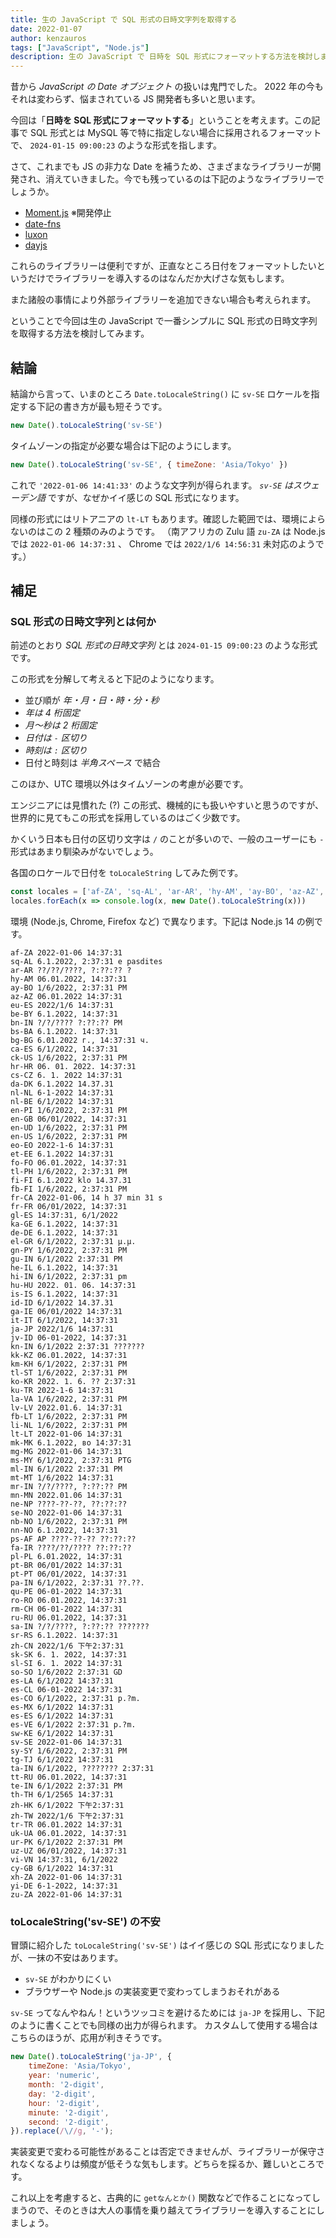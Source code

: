 ```yaml
---
title: 生の JavaScript で SQL 形式の日時文字列を取得する
date: 2022-01-07
author: kenzauros
tags: ["JavaScript", "Node.js"]
description: 生の JavaScript で 日時を SQL 形式にフォーマットする方法を検討しました。
---
```


昔から *JavaScript の Date オブジェクト* の扱いは鬼門でした。 2022 年の今もそれは変わらず、悩まされている JS 開発者も多いと思います。

今回は「**日時を SQL 形式にフォーマットする**」ということを考えます。この記事で SQL 形式とは MySQL 等で特に指定しない場合に採用されるフォーマットで、 `2024-01-15 09:00:23` のような形式を指します。

さて、これまでも JS の非力な Date を補うため、さまざまなライブラリーが開発され、消えていきました。今でも残っているのは下記のようなライブラリーでしょうか。

- [Moment.js](https://momentjs.com/) ※開発停止
- [date-fns](https://date-fns.org/)
- [luxon](https://moment.github.io/luxon/#/)
- [dayjs](https://github.com/iamkun/dayjs/blob/dev/docs/ja/README-ja.md)

これらのライブラリーは便利ですが、正直なところ日付をフォーマットしたいというだけでライブラリーを導入するのはなんだか大げさな気もします。

また諸般の事情により外部ライブラリーを追加できない場合も考えられます。

ということで今回は生の JavaScript で一番シンプルに SQL 形式の日時文字列を取得する方法を検討してみます。

## 結論

結論から言って、いまのところ `Date.toLocaleString()` に `sv-SE` ロケールを指定する下記の書き方が最も短そうです。

```js
new Date().toLocaleString('sv-SE')
```

タイムゾーンの指定が必要な場合は下記のようにします。

```js
new Date().toLocaleString('sv-SE', { timeZone: 'Asia/Tokyo' })
```

これで `'2022-01-06 14:41:33'` のような文字列が得られます。 *`sv-SE` はスウェーデン語* ですが、なぜかイイ感じの SQL 形式になります。

同様の形式にはリトアニアの `lt-LT` もあります。確認した範囲では、環境によらないのはこの 2 種類のみのようです。
（南アフリカの Zulu 語 `zu-ZA` は Node.js では `2022-01-06 14:37:31` 、 Chrome では `2022/1/6 14:56:31` 未対応のようです。）

## 補足

### SQL 形式の日時文字列とは何か

前述のとおり *SQL 形式の日時文字列* とは `2024-01-15 09:00:23` のような形式です。

この形式を分解して考えると下記のようになります。

- 並び順が *年・月・日・時・分・秒*
- *年は 4 桁固定*
- *月～秒は 2 桁固定*
- *日付は `-` 区切り*
- *時刻は `:` 区切り*
- 日付と時刻は *半角スペース* で結合

このほか、UTC 環境以外はタイムゾーンの考慮が必要です。

エンジニアには見慣れた (?) この形式、機械的にも扱いやすいと思うのですが、世界的に見てもこの形式を採用しているのはごく少数です。

かくいう日本も日付の区切り文字は `/` のことが多いので、一般のユーザーにも `-` 形式はあまり馴染みがないでしょう。

各国のロケールで日付を `toLocaleString` してみた例です。

```js
const locales = ['af-ZA', 'sq-AL', 'ar-AR', 'hy-AM', 'ay-BO', 'az-AZ', 'eu-ES', 'be-BY', 'bn-IN', 'bs-BA', 'bg-BG', 'ca-ES', 'ck-US', 'hr-HR', 'cs-CZ', 'da-DK', 'nl-NL', 'nl-BE', 'en-PI', 'en-GB', 'en-UD', 'en-US', 'eo-EO', 'et-EE', 'fo-FO', 'tl-PH', 'fi-FI', 'fb-FI', 'fr-CA', 'fr-FR', 'gl-ES', 'ka-GE', 'de-DE', 'el-GR', 'gn-PY', 'gu-IN', 'he-IL', 'hi-IN', 'hu-HU', 'is-IS', 'id-ID', 'ga-IE', 'it-IT', 'ja-JP', 'jv-ID', 'kn-IN', 'kk-KZ', 'km-KH', 'tl-ST', 'ko-KR', 'ku-TR', 'la-VA', 'lv-LV', 'fb-LT', 'li-NL', 'lt-LT', 'mk-MK', 'mg-MG', 'ms-MY', 'ml-IN', 'mt-MT', 'mr-IN', 'mn-MN', 'ne-NP', 'se-NO', 'nb-NO', 'nn-NO', 'ps-AF', 'fa-IR', 'pl-PL', 'pt-BR', 'pt-PT', 'pa-IN', 'qu-PE', 'ro-RO', 'rm-CH', 'ru-RU', 'sa-IN', 'sr-RS', 'zh-CN', 'sk-SK', 'sl-SI', 'so-SO', 'es-LA', 'es-CL', 'es-CO', 'es-MX', 'es-ES', 'es-VE', 'sw-KE', 'sv-SE', 'sy-SY', 'tg-TJ', 'ta-IN', 'tt-RU', 'te-IN', 'th-TH', 'zh-HK', 'zh-TW', 'tr-TR', 'uk-UA', 'ur-PK', 'uz-UZ', 'vi-VN', 'cy-GB', 'xh-ZA', 'yi-DE', 'zu-ZA' ]
locales.forEach(x => console.log(x, new Date().toLocaleString(x)))
```

環境 (Node.js, Chrome, Firefox など) で異なります。下記は Node.js 14 の例です。

```
af-ZA 2022-01-06 14:37:31
sq-AL 6.1.2022, 2:37:31 e pasdites
ar-AR ??/??/????, ?:??:?? ?
hy-AM 06.01.2022, 14:37:31
ay-BO 1/6/2022, 2:37:31 PM
az-AZ 06.01.2022 14:37:31
eu-ES 2022/1/6 14:37:31
be-BY 6.1.2022, 14:37:31
bn-IN ?/?/???? ?:??:?? PM
bs-BA 6.1.2022. 14:37:31
bg-BG 6.01.2022 г., 14:37:31 ч.
ca-ES 6/1/2022, 14:37:31
ck-US 1/6/2022, 2:37:31 PM
hr-HR 06. 01. 2022. 14:37:31
cs-CZ 6. 1. 2022 14:37:31
da-DK 6.1.2022 14.37.31
nl-NL 6-1-2022 14:37:31
nl-BE 6/1/2022 14:37:31
en-PI 1/6/2022, 2:37:31 PM
en-GB 06/01/2022, 14:37:31
en-UD 1/6/2022, 2:37:31 PM
en-US 1/6/2022, 2:37:31 PM
eo-EO 2022-1-6 14:37:31
et-EE 6.1.2022 14:37:31
fo-FO 06.01.2022, 14:37:31
tl-PH 1/6/2022, 2:37:31 PM
fi-FI 6.1.2022 klo 14.37.31
fb-FI 1/6/2022, 2:37:31 PM
fr-CA 2022-01-06, 14 h 37 min 31 s
fr-FR 06/01/2022, 14:37:31
gl-ES 14:37:31, 6/1/2022
ka-GE 6.1.2022, 14:37:31
de-DE 6.1.2022, 14:37:31
el-GR 6/1/2022, 2:37:31 μ.μ.
gn-PY 1/6/2022, 2:37:31 PM
gu-IN 6/1/2022 2:37:31 PM
he-IL 6.1.2022, 14:37:31
hi-IN 6/1/2022, 2:37:31 pm
hu-HU 2022. 01. 06. 14:37:31
is-IS 6.1.2022, 14:37:31
id-ID 6/1/2022 14.37.31
ga-IE 06/01/2022 14:37:31
it-IT 6/1/2022, 14:37:31
ja-JP 2022/1/6 14:37:31
jv-ID 06-01-2022, 14:37:31
kn-IN 6/1/2022 2:37:31 ???????
kk-KZ 06.01.2022, 14:37:31
km-KH 6/1/2022, 2:37:31 PM
tl-ST 1/6/2022, 2:37:31 PM
ko-KR 2022. 1. 6. ?? 2:37:31
ku-TR 2022-1-6 14:37:31
la-VA 1/6/2022, 2:37:31 PM
lv-LV 2022.01.6. 14:37:31
fb-LT 1/6/2022, 2:37:31 PM
li-NL 1/6/2022, 2:37:31 PM
lt-LT 2022-01-06 14:37:31
mk-MK 6.1.2022, во 14:37:31
mg-MG 2022-01-06 14:37:31
ms-MY 6/1/2022, 2:37:31 PTG
ml-IN 6/1/2022 2:37:31 PM
mt-MT 1/6/2022 14:37:31
mr-IN ?/?/????, ?:??:?? PM
mn-MN 2022.01.06 14:37:31
ne-NP ????-??-??, ??:??:??
se-NO 2022-01-06 14:37:31
nb-NO 1/6/2022, 2:37:31 PM
nn-NO 6.1.2022, 14:37:31
ps-AF AP ????-??-?? ??:??:??
fa-IR ????/??/???? ??:??:??
pl-PL 6.01.2022, 14:37:31
pt-BR 06/01/2022 14:37:31
pt-PT 06/01/2022, 14:37:31
pa-IN 6/1/2022, 2:37:31 ??.??.
qu-PE 06-01-2022 14:37:31
ro-RO 06.01.2022, 14:37:31
rm-CH 06-01-2022 14:37:31
ru-RU 06.01.2022, 14:37:31
sa-IN ?/?/????, ?:??:?? ???????
sr-RS 6.1.2022. 14:37:31
zh-CN 2022/1/6 下午2:37:31
sk-SK 6. 1. 2022, 14:37:31
sl-SI 6. 1. 2022 14:37:31
so-SO 1/6/2022 2:37:31 GD
es-LA 6/1/2022 14:37:31
es-CL 06-01-2022 14:37:31
es-CO 6/1/2022, 2:37:31 p.?m.
es-MX 6/1/2022 14:37:31
es-ES 6/1/2022 14:37:31
es-VE 6/1/2022 2:37:31 p.?m.
sw-KE 6/1/2022 14:37:31
sv-SE 2022-01-06 14:37:31
sy-SY 1/6/2022, 2:37:31 PM
tg-TJ 6/1/2022 14:37:31
ta-IN 6/1/2022, ???????? 2:37:31
tt-RU 06.01.2022, 14:37:31
te-IN 6/1/2022 2:37:31 PM
th-TH 6/1/2565 14:37:31
zh-HK 6/1/2022 下午2:37:31
zh-TW 2022/1/6 下午2:37:31
tr-TR 06.01.2022 14:37:31
uk-UA 06.01.2022, 14:37:31
ur-PK 6/1/2022 2:37:31 PM
uz-UZ 06/01/2022, 14:37:31
vi-VN 14:37:31, 6/1/2022
cy-GB 6/1/2022 14:37:31
xh-ZA 2022-01-06 14:37:31
yi-DE 6-1-2022, 14:37:31
zu-ZA 2022-01-06 14:37:31
```

### toLocaleString('sv-SE') の不安

冒頭に紹介した `toLocaleString('sv-SE')` はイイ感じの SQL 形式になりましたが、一抹の不安はあります。

- `sv-SE` がわかりにくい
- ブラウザーや Node.js の実装変更で変わってしまうおそれがある

`sv-SE` ってなんやねん！というツッコミを避けるためには `ja-JP` を採用し、下記のように書くことでも同様の出力が得られます。
カスタムして使用する場合はこちらのほうが、応用が利きそうです。

```js
new Date().toLocaleString('ja-JP', {
    timeZone: 'Asia/Tokyo',
    year: 'numeric',
    month: '2-digit',
    day: '2-digit',
    hour: '2-digit',
    minute: '2-digit',
    second: '2-digit',
}).replace(/\//g, '-');
```

実装変更で変わる可能性があることは否定できませんが、ライブラリーが保守されなくなるよりは頻度が低そうな気もします。どちらを採るか、難しいところです。

これ以上を考慮すると、古典的に `getなんとか()` 関数などで作ることになってしまうので、そのときは大人の事情を乗り越えてライブラリーを導入することにしましょう。
